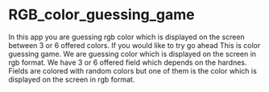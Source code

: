 # RGB_color_guessing_game
In this app you are guessing rgb color which is displayed on the screen between 3 or 6 offered colors. If you would like to try go ahead 
 This is color guessing game. We are guessing color which is displayed on the screen in rgb format. We have 3 or 6 offered field which
  depends on the hardnes. Fields are colored with random colors but one
          of them is the color which is displayed on the screen in rgb format.
